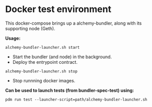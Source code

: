 # Docker test environment

This docker-compose brings up a alchemy-bundler, along with its supporting node (Geth).

**Usage:**

`alchemy-bundler-launcher.sh start`
   - Start the bundler (and node) in the background.
   - Deploy the entrypoint contract.

`alchemy-bundler-launcher.sh stop`
   - Stop runnning docker images.


**Can be used to launch tests (from bundler-spec-test) using:**

```
pdm run test --launcher-script=path/alchemy-bundler-launcher.sh
```